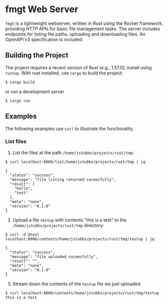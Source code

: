 # fmgt Web Server
`fmgt` is a lightweight webserver, written in Rust using the Rocket framework, providing
HTTP APIs for basic file management tasks. The server includes endpoints for listing file paths,
uploading and downloading files. An OpenAPI v3 specification is included.

## Building the Project
The project requires a recent version of Rust (e.g., 1.57.0); install using `rustup`. With rust
installed, use `cargo` to build the project:

```
$ cargo build
```

or run a development server

```
$ cargo run
```

## Examples

The following examples use `curl` to illustrate the functionality.


### List files

1. List the files at the path `/home/jstubbs/projects/rust/tmp`:

```
$ curl localhost:8000/list/home/jstubbs/projects/rust/tmp | jq

{
  "status": "success",
  "message": "file listing returned suceesfully",
  "result": [
    "hello",
    "test"
  ],
  "meta": "none",
  "version": "0.1.0"
}
```

2. Upload a file `testup` with contents "this is a test" to the `/home/jstubbs/projects/rust/tmp` directory:

```
$ curl -d @test localhost:8000/contents/home/jstubbs/projects/rust/tmp/testup | jq

{
  "status": "success",
  "message": "file uploaded suceesfully",
  "result": "",
  "meta": "none",
  "version": "0.1.0"
}
```

3. Stream down the contents of the `testup` file we just uploaded:

```
$ curl localhost:8000/contents/home/jstubbs/projects/rust/tmp/testup
this is a test

